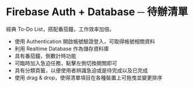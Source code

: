 # Firebase Auth + Database ─ 待辦清單     
經典 To-Do List，搭配番茄鐘，工作效率加倍。

- 使用 Authentication  開啟帳號驗證登入，可取得帳號相關資料
- 利用 Realtime Database 作為儲存資料庫
- 具有番茄鐘，倒數計時功能
- 可臨時加入急迫任務，點擊左側切換開關即可
- 具有分類頁籤，以便使用者辨識急迫或是待完成以及已完成
- 使用 drag & drop，使得清單項目在各種裝置上可拖曳並變更排序